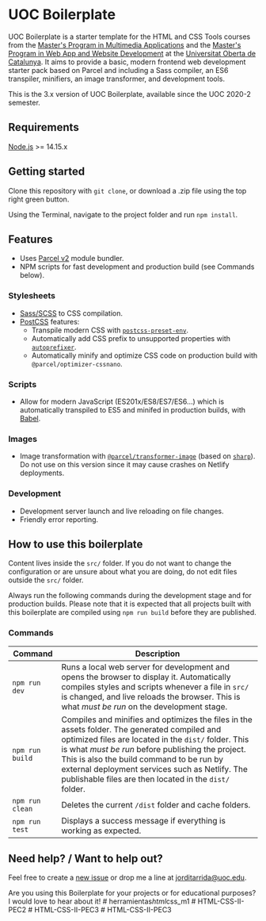# UOC Boilerplate

UOC Boilerplate is a starter template for the HTML and CSS Tools courses from the [Master's Program in Multimedia Applications](https://estudis.uoc.edu/ca/masters-universitaris/aplicacions-multimedia/presentacio) and the [Master's Program in Web App and Website Development](https://estudis.uoc.edu/ca/masters-universitaris/desenvolupament-llocs-aplicacions-web/presentacio) at the [Universitat Oberta de Catalunya](https://www.uoc.edu). It aims to provide a basic, modern frontend web development starter pack based on Parcel and including a Sass compiler, an ES6 transpiler, minifiers, an image transformer, and development tools.

This is the 3.x version of UOC Boilerplate, available since the UOC 2020-2 semester.


## Requirements

[Node.js](http://nodejs.org/) >= 14.15.x


## Getting started

Clone this repository with `git clone`, or download a .zip file using the top right green button.

Using the Terminal, navigate to the project folder and run `npm install`.


## Features

* Uses [Parcel v2](https://v2.parceljs.org) module bundler.
* NPM scripts for fast development and production build (see Commands below).

### Stylesheets

* [Sass/SCSS](https://sass-lang.com) to CSS compilation.
* [PostCSS](https://postcss.org/) features:
    * Transpile modern CSS with [`postcss-preset-env`](https://preset-env.cssdb.org/features).
    * Automatically add CSS prefix to unsupported properties with [`autoprefixer`](https://autoprefixer.github.io/).
    * Automatically minify and optimize CSS code on production build with `@parcel/optimizer-cssnano`.

### Scripts

* Allow for modern JavaScript (ES201x/ES8/ES7/ES6…) which is automatically transpiled to ES5 and minifed in production builds, with [Babel](https://babeljs.io/).

### Images

* Image transformation with [`@parcel/transformer-image`](https://v2.parceljs.org/recipes/image/) (based on [`sharp`](https://sharp.pixelplumbing.com/)). Do not use on this version since it may cause crashes on Netlify deployments.

### Development

* Development server launch and live reloading on file changes.
* Friendly error reporting.


## How to use this boilerplate

Content lives inside the `src/` folder. If you do not want to change the configuration or are unsure about what you are doing, do not edit files outside the `src/` folder.

Always run the following commands during the development stage and for production builds. Please note that it is expected that all projects built with this boilerplate are compiled using `npm run build` before they are published.

### Commands

| Command | Description |
|---------|-------------|
| `npm run dev` | Runs a local web server for development and opens the browser to display it. Automatically compiles styles and scripts whenever a file in `src/` is changed, and live reloads the browser. This is what *must be run* on the development stage. |
| `npm run build` | Compiles and minifies and optimizes the files in the assets folder. The generated compiled and optimized files are located in the `dist/` folder. This is what *must be run* before publishing the project. This is also the build command to be run by external deployment services such as Netlify. The publishable files are then located in the `dist/` folder. |
| `npm run clean` | Deletes the current `/dist` folder and cache folders. |
| `npm run test` | Displays a success message if everything is working as expected. |


## Need help? / Want to help out?

Feel free to create a [new issue](https://github.com/uoc-advanced-html-css/uoc-boilerplate/issues/new/) or drop me a line at jorditarrida@uoc.edu.

Are you using this Boilerplate for your projects or for educational purposes? I would love to hear about it!
#   h e r r a m i e n t a s _ h t m l _ c s s _ m 1  
 #   H T M L - C S S - I I - P E C 2  
 #   H T M L - C S S - I I - P E C 3  
 #   H T M L - C S S - I I - P E C 3  
 